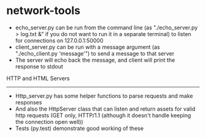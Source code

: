 network-tools
=============

* echo_server.py can be run from the command line (as "./echo_server.py > log.txt &" if you do not want to run it in a separate terminal) to listen for connections on 127.0.0.1:50000
* client_server.py can be run with a message argument (as "./echo_client.py 'message'") to send a message to that server
* The server will echo back the message, and client will print the response to stdout

HTTP and HTML Servers
_____________________

* Http_server.py has some helper functions to parse requests and make responses
* And also the HttpServer class that can listen and return assets for valid http requests (GET only, HTTP/1.1 (although it doesn't handle keeping the connection open well))
* Tests (py.test) demonstrate good working of these
